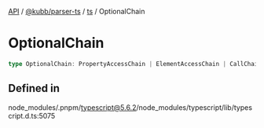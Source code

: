 [API](../../../../../packages.md) / [@kubb/parser-ts](../../../index.md) / [ts](../index.md) / OptionalChain

# OptionalChain

```ts
type OptionalChain: PropertyAccessChain | ElementAccessChain | CallChain | NonNullChain;
```

## Defined in

node\_modules/.pnpm/typescript@5.6.2/node\_modules/typescript/lib/typescript.d.ts:5075
